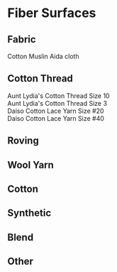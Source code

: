 # Fiber Surfaces

## Fabric
Cotton
Muslin
Aida cloth

## Cotton Thread
Aunt Lydia's Cotton Thread Size 10  
Aunt Lydia's Cotton Thread Size 3  
Daiso Cotton Lace Yarn Size #20  
Daiso Cotton Lace Yarn Size #40  

## Roving


## Wool Yarn


## Cotton


## Synthetic


## Blend


## Other
